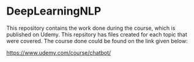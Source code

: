 # DeepLearningNLP

This repository contains the work done during the course, which is published on Udemy. This repsitory has files created for each topic that were covered. The course done could be found on the link given below:

https://www.udemy.com/course/chatbot/

